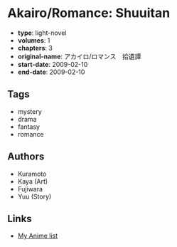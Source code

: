 # Akairo/Romance: Shuuitan

-   **type**: light-novel
-   **volumes**: 1
-   **chapters**: 3
-   **original-name**: アカイロ/ロマンス　拾遺譚
-   **start-date**: 2009-02-10
-   **end-date**: 2009-02-10

## Tags

-   mystery
-   drama
-   fantasy
-   romance

## Authors

-   Kuramoto
-   Kaya (Art)
-   Fujiwara
-   Yuu (Story)

## Links

-   [My Anime list](https://myanimelist.net/manga/89014/Akairo_Romance__Shuuitan)
